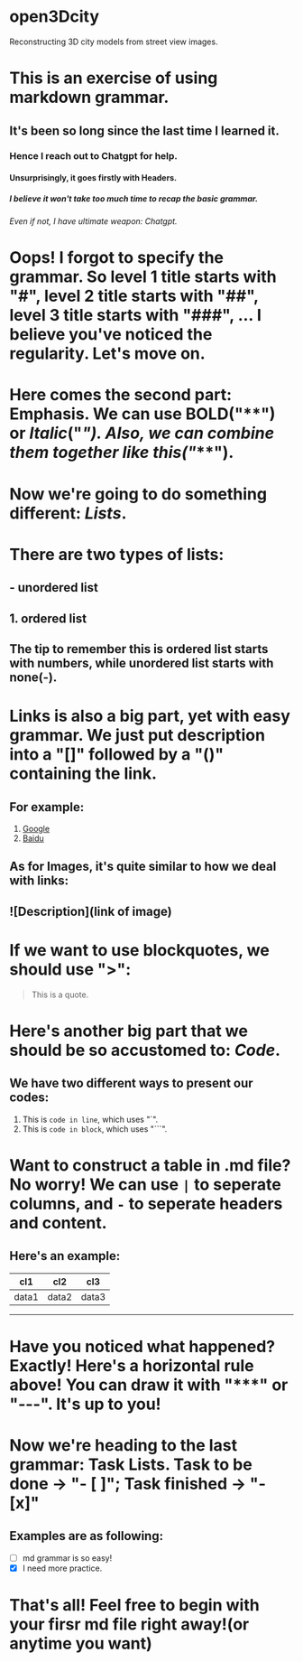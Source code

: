 # open3Dcity
Reconstructing 3D city models from street view images.

# This is an exercise of using markdown grammar.

## It's been so long since the last time I learned it.

### Hence I reach out to Chatgpt for help.

#### Unsurprisingly, it goes firstly with Headers.

##### I believe it won't take too much time to recap the basic grammar.

###### Even if not, I have ultimate weapon: Chatgpt.

# Oops! I forgot to specify the grammar. So level 1 title starts with "#", level 2 title starts with "##", level 3 title starts with "###", ... I believe you've noticed the regularity. Let's move on.

# Here comes the second part: **Emphasis**. We can use **BOLD**("\*\*") or *Italic*("*"). Also, we can combine them together like ***this***("***").

# Now we're going to do something different: ***Lists***.

# There are two types of lists: 
  ## - unordered list
  ## 1. ordered list
  ## The tip to remember this is ordered list starts with numbers, while unordered list starts with none(-).

# **Links** is also a big part, yet with easy grammar. We just put description into a "[]" followed by a "()" containing the link.
  ## For example:
  1. [Google](https://www.google.com)
  2. [Baidu](https://www.baidu.com)

  ## As for Images, it's quite similar to how we deal with **links**:
  ## ![Description](link of image)

# If we want to use **blockquotes**, we should use ">":
  > This is a quote.

# Here's another big part that we should be so accustomed to: ***Code***.
 ## We have two different ways to present our codes:
 1. This is `code in line`, which uses "`". 
 2. This is ```code in block```, which uses "```".

# Want to construct a table in .md file? No worry! We can use `|` to seperate columns, and `-` to seperate headers and content.
  ## Here's an example:
  | cl1 | cl2 | cl3 |
  | --- | --- | --- |
  | data1 | data2 | data3 |

---

# Have you noticed what happened? Exactly! Here's a horizontal rule above! You can draw it with "***" or "---". It's up to you!

# Now we're heading to the last grammar: Task Lists. Task to be done -> "- [ ]"; Task finished -> "- [x]" 
  ## Examples are as following:
  - [ ] md grammar is so easy!
  - [x] I need more practice.

# That's all! Feel free to begin with your firsr md file right away!(or anytime you want)
